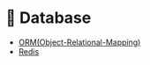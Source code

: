 # :luggage: Database
- [ORM(Object-Relational-Mapping)](ORM(Object-Relational-Mapping)/README.md)
- [Redis](Redis/README.md)